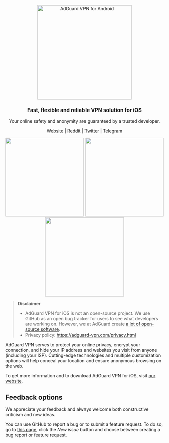 <p align="center">
  <img src="https://cdn.adguard.com/public/Adguard/Common/Logos/vpn_logo_i.svg" width="300px" alt="AdGuard VPN for Android" />
</p>

<h3 align="center">
  Fast, flexible and reliable VPN solution for iOS
</h3>

<p align="center">
  Your online safety and anonymity are guaranteed by a trusted developer.
</p>

<p align="center">
    <a href="https://adguard-vpn.com/">Website</a> |
    <a href="https://www.reddit.com/r/AdGuardVPN/">Reddit</a> |
    <a href="https://twitter.com/AdGuard">Twitter</a> |
    <a href="https://t.me/adguarden">Telegram</a>
    <br>
</p>

<p align="center">
  <image src="https://cdn.adtidy.org/content/github/vpn/ios/vpn_disconnected.png" width="250">
  <image src="https://cdn.adtidy.org/content/github/vpn/ios/vpn_locations.png" width="250">
  <image src="https://cdn.adtidy.org/content/github/vpn/ios/vpn_connected.png" width="250">
</p>

> **Disclaimer**
> * AdGuard VPN for iOS is not an open-source project. We use GitHub as an open bug tracker for users to see what developers are working on. However, we at AdGuard create [a lot of open-source software](https://github.com/search?o=desc&q=topic%3Aopen-source+org%3AAdguardTeam+fork%3Atrue&s=stars&type=Repositories).
> * Privacy policy: https://adguard-vpn.com/privacy.html

AdGuard VPN serves to protect your online privacy, encrypt your connection, and hide your IP address and websites you visit from anyone (including your ISP). Cutting-edge technologies and multiple customization options will help conceal your location and ensure anonymous browsing on the web.

To get more information and to download AdGuard VPN for iOS, visit [our website](https://adguard-vpn.com/).

<a id="feedback"></a>

## Feedback options

We appreciate your feedback and always welcome both constructive criticism and new ideas.

You can use GitHub to report a bug or to submit a feature request. To do so, go to [this page](https://github.com/AdguardTeam/AdGuardVPNForiOS/issues?q=is%3Aissue+is%3Aopen+sort%3Aupdated-desc), click the _New issue_ button and choose between creating a bug report or feature request.
